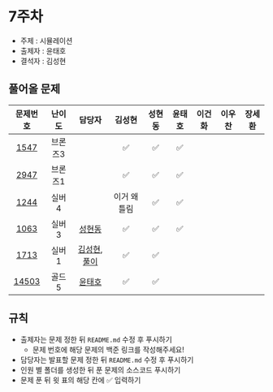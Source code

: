 # 7주차

- 주제 : 시뮬레이션
- 출제자 : 윤태호
- 결석자 : 김성현

## 풀어올 문제

|                    문제번호                    | 난이도  |                                                                담당자                                                                |    김성현    | 성현동 | 윤태호 | 이건화 | 이우찬 | 장세환 |
| :--------------------------------------------: | :-----: | :----------------------------------------------------------------------------------------------------------------------------------: | :----------: | :----: | :----: | :----: | :----: | :----: |
|  [1547](https://www.acmicpc.net/problem/1547)  | 브론즈3 |                                                                                                                                      |      ✅      |   ✅   |   ✅   |        |        |        |
|  [2947](https://www.acmicpc.net/problem/2947)  | 브론즈1 |                                                                                                                                      |      ✅      |   ✅   |   ✅   |        |        |        |
|  [1244](https://www.acmicpc.net/problem/1244)  |  실버4  |                                                                                                                                      | 이거 왜 틀림 |   ✅   |   ✅   |        |        |        |
|  [1063](https://www.acmicpc.net/problem/1063)  |  실버3  |                                         <a href="https://github.com/hyundongSung">성현동</a>                                         |      ✅      |   ✅   |   ✅   |        |        |        |
|  [1713](https://www.acmicpc.net/problem/1713)  |  실버1  | <a href="https://github.com/sunghyun1356">김성현</a>, <a href="https://www.notion.so/1713-206470312d144c748f6d1c1f6d1c3733">풀이</a> |      ✅      |   ✅   |        |        |        |        |
| [14503](https://www.acmicpc.net/problem/14503) |  골드5  |                                          <a href="https://github.com/taeho0888">윤태호</a>                                           |      ✅      |   ✅   |        |        |        |        |

<!-- 표 입력할 때 아래 거 참고!
[문제번호](https://www.acmicpc.net/problem/문제번호)
<a href="https://github.com/taeho0888">윤태호</a>
<a href="https://github.com/sunghyun1356">김성현</a>
<a href="https://github.com/hyundongSung">성현동</a>
<a href="https://github.com/wchan0409">이우찬</a>
<a href="https://github.com/SehwanChang">장세환</a>
<a href="https://github.com/Gunhot">이건화</a> -->

## 규칙

- 출제자는 문제 정한 뒤 `README.md` 수정 후 푸시하기
  - 문제 번호에 해당 문제의 백준 링크를 작성해주세요!
- 담당자는 발표할 문제 정한 뒤 `README.md` 수정 후 푸시하기
- 인원 별 폴더를 생성한 뒤 푼 문제의 소스코드 푸시하기
- 문제 푼 뒤 윗 표의 해당 칸에 ✅ 입력하기

